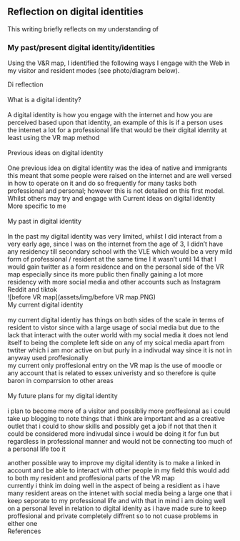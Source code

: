 ## Reflection on digital identities

This writing briefly reflects on my understanding of


### My past/present digital identity/identities
Using the V&R map, I identified the following ways I engage with the Web in my visitor and resident modes (see photo/diagram below). 


Di reflection <br>
<br>
What is a digital identity? <br>
<br>
A digital identity is how you engage with the internet and how you are perceived based upon that identity, an example of this is if a person uses the internet a lot for a professional life that would be their digital identity at least using the VR map method <br>
<br>
Previous ideas on digital identity <br>
<br>
One previous idea on digital identity was the idea of native and immigrants this meant that some people were raised on the internet and are well versed in how to operate on it and do so frequently for many tasks both professional and personal; however this is not detailed on this first model. Whilst others may try and engage with 
Current ideas on digital identity <br>
More specific to me <br>
<br>
My past in digital identity	<br>
<br>
In the past my digital identity was very limited, whilst I did interact from a very early age, since I was on the internet from the age of 3, I didn’t have any residency till secondary school with the VLE which would be a very mild form of professional / resident  at the same time I it wasn’t until 14 that I would gain twitter as a form residence and on the personal side of the VR map especially since its more public then finally gaining a lot more residency with more social media and other accounts such as Instagram Reddit and tiktok <br>
![before VR map](assets/img/before VR map.PNG)
<br>
My current digital identity <br>
<br> 
my current digital identiy has things on both sides of the scale in  terms of resident to vistor since with a large usage of social media but due to the lack that interact with the outer world with my social media it does not lend itself to being the complete left side on any of my soical media apart from twtiter which i am mor active on but purly in a indivudal way since it is not in anyway used proffesionally
<br>
my current only proffesional entry on the VR map is the use of moodle or any account that is related to essex univeristy and so therefore is quite baron in comparrsion to other areas <br>
<br>
My future plans for my digital identity <br>
<br>
i plan to become more of a visitor and possibliy more proffesional as i could take up blogging to note things that i think are important and as a creative outlet that i could to show skills and possibly get a job if not that then it could be considered more indivudal since i would be doing it for fun but regardless in professional manner and would not be connecting too much of a personal life too it <br>

another possible way to improve my digital identity is to make a linked in account and be able to interact with other people in my field this would add to both my resident and proffesional parts of the VR map
<br>
currently i think im doing well in the aspect of being a residient as i have many resident areas on the intenet with social media being a large one that i keep seporate to my professional life and with that in mind i am doing well on a personal level in relation to digital idenity as i have made sure to keep proffesional and private completely diffrent so to not cuase problems in either one
<br>
References
